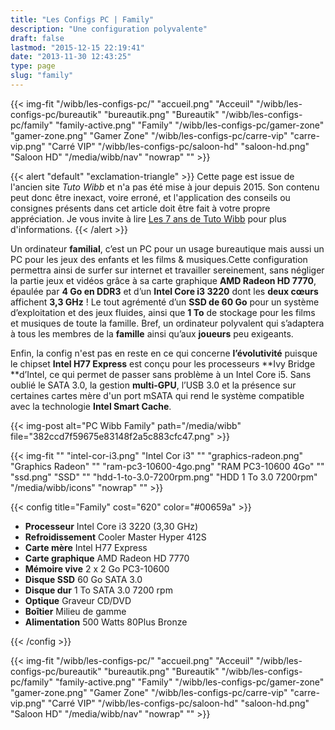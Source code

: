 ```yaml
---
title: "Les Configs PC | Family"
description: "Une configuration polyvalente"
draft: false
lastmod: "2015-12-15 22:19:41"
date: "2013-11-30 12:43:25"
type: page
slug: "family"
---
```


{{< img-fit
    "/wibb/les-configs-pc/"           "accueil.png"           "Acceuil"
    "/wibb/les-configs-pc/bureautik"  "bureautik.png"         "Bureautik"
    "/wibb/les-configs-pc/family"     "family-active.png"     "Family"
    "/wibb/les-configs-pc/gamer-zone" "gamer-zone.png"        "Gamer Zone"
    "/wibb/les-configs-pc/carre-vip"  "carre-vip.png"         "Carré VIP"
    "/wibb/les-configs-pc/saloon-hd"  "saloon-hd.png"         "Saloon HD"
    "/media/wibb/nav" "nowrap" "" >}}

{{< alert "default" "exclamation-triangle" >}}
Cette page est issue de l'ancien site _Tuto Wibb_ et n'a pas été mise à jour depuis 2015. Son contenu peut donc être inexact, voire erroné, et l'application des conseils ou consignes présents dans cet article doit être fait à votre propre appréciation. Je vous invite à lire [Les 7 ans de Tuto Wibb](/actus/les-7-ans-de-tuto-wibb/) pour plus d'informations.
{{< /alert >}}

Un ordinateur **familial**, c’est un PC pour un usage bureautique mais aussi un PC pour les jeux des enfants et les films &amp; musiques.Cette configuration permettra ainsi de surfer sur internet et travailler sereinement, sans négliger la partie jeux et vidéos grâce à sa carte graphique **AMD Radeon HD 7770**, épaulée par **4 Go en DDR3** et d’un **Intel Core i3 3220** dont les **deux cœurs** affichent **3,3 GHz** ! Le tout agrémenté d’un **SSD de 60 Go** pour un système d’exploitation et des jeux fluides, ainsi que **1 To** de stockage pour les films et musiques de toute la famille. Bref, un ordinateur polyvalent qui s’adaptera à tous les membres de la **famille** ainsi qu’aux **joueurs** peu exigeants.

Enfin, la config n'est pas en reste en ce qui concerne **l’évolutivité** puisque le chipset **Intel H77 Express** est conçu pour les processeurs **Ivy Bridge **d’Intel, ce qui permet de passer sans problème à un Intel Core i5. Sans oublié le SATA 3.0, la gestion **multi-GPU**, l’USB 3.0 et la présence sur certaines cartes mère d'un port mSATA qui rend le système compatible avec la technologie **Intel Smart Cache**.

{{< img-post alt="PC Wibb Family" path="/media/wibb" file="382ccd7f59675e83148f2a5c883cfc47.png" >}}

{{< img-fit
    "" "intel-cor-i3.png" "Intel Cor i3"
    "" "graphics-radeon.png" "Graphics Radeon"
    "" "ram-pc3-10600-4go.png" "RAM PC3-10600 4Go"
    "" "ssd.png" "SSD"
    "" "hdd-1-to-3.0-7200rpm.png" "HDD 1 To 3.0 7200rpm"
    "/media/wibb/icons" "nowrap" "" >}}

{{< config title="Family" cost="620" color="#00659a" >}}

- **Processeur** Intel Core i3 3220 (3,30 GHz)
- **Refroidissement** Cooler Master Hyper 412S
- **Carte mère** Intel H77 Express
- **Carte graphique** AMD Radeon HD 7770
- **Mémoire vive** 2 x 2 Go PC3-10600
- **Disque SSD** 60 Go SATA 3.0
- **Disque dur** 1 To SATA 3.0 7200 rpm
- **Optique** Graveur CD/DVD
- **Boîtier** Milieu de gamme
- **Alimentation** 500 Watts 80Plus Bronze

{{< /config >}}

{{< img-fit
    "/wibb/les-configs-pc/"           "accueil.png"           "Acceuil"
    "/wibb/les-configs-pc/bureautik"  "bureautik.png"         "Bureautik"
    "/wibb/les-configs-pc/family"     "family-active.png"     "Family"
    "/wibb/les-configs-pc/gamer-zone" "gamer-zone.png"        "Gamer Zone"
    "/wibb/les-configs-pc/carre-vip"  "carre-vip.png"         "Carré VIP"
    "/wibb/les-configs-pc/saloon-hd"  "saloon-hd.png"         "Saloon HD"
    "/media/wibb/nav" "nowrap" "" >}}